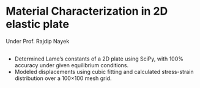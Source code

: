 # Material Characterization in 2D elastic plate 
Under Prof. Rajdip Nayek
## 
- Determined Lame’s constants of a 2D plate using SciPy, with 100% accuracy under given equilibrium conditions.
- Modeled displacements using cubic fitting and calculated stress-strain distribution over a 100×100 mesh grid.
